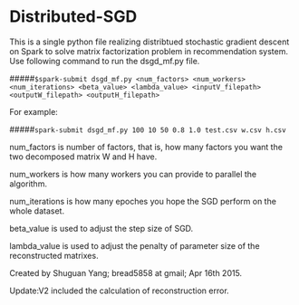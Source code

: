 # Distributed-SGD

This is a single python file realizing distribtued stochastic gradient descent on Spark to solve matrix factorization problem in recommendation system.
Use following command to run the dsgd_mf.py file.

#####`$spark-submit dsgd_mf.py <num_factors> <num_workers> <num_iterations> <beta_value> <lambda_value> <inputV_filepath> <outputW_filepath> <outputH_filepath>`

For example:

#####`spark-submit dsgd_mf.py 100 10 50 0.8 1.0 test.csv w.csv h.csv`

num_factors is number of factors, that is, how many factors you want the two decomposed matrix W and H have.

num_workers is how many workers you can provide to parallel the algorithm.

num_iterations is how many epoches you hope the SGD perform on the whole dataset.

beta_value is used to adjust the step size of SGD.

lambda_value is used to adjust the penalty of parameter size of the reconstructed matrixes.

Created by Shuguan Yang; bread5858 at gmail; Apr 16th 2015.

Update:V2 included the calculation of reconstruction error.
